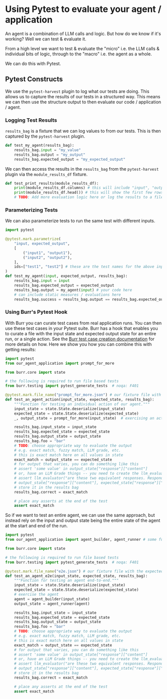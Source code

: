 # Using Pytest to evaluate your agent / application

An agent is a combination of LLM calls and logic. But how do we know if it's working? Well we can test & evaluate it.

From a high level we want to test & evaluate the "micro" i.e. the LLM calls & individual bits of logic,
through to the "macro" i.e. the agent as a whole.

We can do this with Pytest.

## Pytest Constructs

We use the `pytest-harvest` plugin to log what our tests are doing. This allows us to capture the results of our tests in a structured way.
This means we can then use the structure output to then evaluate our code / application / agent.

### Logging Test Results
`results_bag` is a fixture that we can log values to from our tests. This is then captured by the `pytest-harvest` plugin.

```python
def test_my_agent(results_bag):
    results_bag.input = "my_value"
    results_bag.output = "my_output"
    results_bag.expected_output = "my_expected_output"
```

We can then access the results in the `results_bag` from the `pytest-harvest` plugin via the `module_results_df` fixture.

```python
def test_print_results(module_results_df):
    print(module_results_df.columns) # this will include "input", "output", "expected_output"
    print(module_results_df.head()) # this will show the first few rows of the results
    # TODO: Add more evaluation logic here or log the results to a file, etc.
```

### Parameterizing Tests
We can also parameterize tests to run the same test with different inputs.

```python
import pytest

@pytest.mark.parametrize(
    "input, expected_output",
    [
        ("input1", "output1"),
        ("input2", "output2"),
    ],
    ids=["test1", "test2"] # these are the test names for the above inputs
)
def test_my_agent(input, expected_output, results_bag):
    results_bag.input = input
    results_bag.expected_output = expected_output
    results_bag.output = my_agent(input) # your code here
    # can include static measures / evaluations here
    results_bag.success = results_bag.output == results_bag.expected_output
```

### Using Burr's Pytest Hook
With Burr you can curate test cases from real application runs. You can then use these test cases in your Pytest suite.
Burr has a hook that enables you to curate a file with the input state and expected output state for an entire run,
or a single action.  See the [Burr test case creation documentation](https://burr.dagworks.io/examples/guardrails/creating_tests/) for more
details on how. Here we show you how you can combine this with getting results:

```python
import pytest
from our_agent_application import prompt_for_more

from burr.core import state

# the following is required to run file based tests
from burr.testing import pytest_generate_tests  # noqa: F401

@pytest.mark.file_name("prompt_for_more.json") # our fixture file with the expected inputs and outputs
def test_an_agent_action(input_state, expected_state, results_bag):
    """Function for testing an individual action of our agent."""
    input_state = state.State.deserialize(input_state)
    expected_state = state.State.deserialize(expected_state)
    _, output_state = prompt_for_more(input_state)  # exercising an action of our agent

    results_bag.input_state = input_state
    results_bag.expected_state = expected_state
    results_bag.output_state = output_state
    results_bag.foo = "bar"
    # TODO: choose appropriate way to evaluate the output
    # e.g. exact match, fuzzy match, LLM grade, etc.
    # this is exact match here on all values in state
    exact_match = output_state == expected_state
    # for output that varies, you can do something like this
    # assert 'some value' in output_state["response"]["content"]
    # or, have an LLM Grade things -- you need to create the llm_evaluator function:
    # assert llm_evaluator("are these two equivalent responses. Respond with Y for yes, N for no",
    # output_state["response"]["content"], expected_state["response"]["content"]) == "Y"
    # store it in the results bag
    results_bag.correct = exact_match

    # place any asserts at the end of the test
    assert exact_match
```
So if we want to test an entire agent, we can use the same approach, but instead rely on the input and output
state being the entire state of the agent at the start and end of the run.

```python
import pytest
from our_agent_application import agent_builder, agent_runner # some functions that build and run our agent

from burr.core import state

# the following is required to run file based tests
from burr.testing import pytest_generate_tests  # noqa: F401

@pytest.mark.file_name("e2e.json") # our fixture file with the expected inputs and outputs
def test_an_agent_e2e(input_state, expected_state, results_bag):
    """Function for testing an agent end-to-end."""
    input_state = state.State.deserialize(input_state)
    expected_state = state.State.deserialize(expected_state)
    # exercise the agent
    agent = agent_builder(input_state)
    output_state = agent_runner(agent)

    results_bag.input_state = input_state
    results_bag.expected_state = expected_state
    results_bag.output_state = output_state
    results_bag.foo = "bar"
    # TODO: choose appropriate way to evaluate the output
    # e.g. exact match, fuzzy match, LLM grade, etc.
    # this is exact match here on all values in state
    exact_match = output_state == expected_state
    # for output that varies, you can do something like this
    # assert 'some value' in output_state["response"]["content"]
    # or, have an LLM Grade things -- you need to create the llm_evaluator function:
    # assert llm_evaluator("are these two equivalent responses. Respond with Y for yes, N for no",
    # output_state["response"]["content"], expected_state["response"]["content"]) == "Y"
    # store it in the results bag
    results_bag.correct = exact_match

    # place any asserts at the end of the test
    assert exact_match

```
